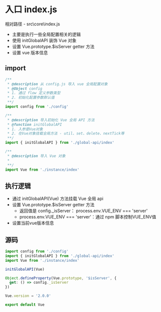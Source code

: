 # 入口 index.js

相对路径 - src\core\index.js

- 主要是执行一些全局配置相关的逻辑
- 使用 initGlobalAPI 装饰 Vue 对象
- 设置 Vue.prototype.$isServer getter 方法
- 设置 vue 版本信息

## import

```js
/**
 * @description 从 config.js 导入 vue 全局配置对象
 * @Object config
 * 1. 通过 flow 定义参数类型
 * 2. 初始化配置参数默认值
 **/
import config from './config'

/**
 * @description 导入初始化 Vue 全局 API 方法
 * @function initGlobalAPI
 * 1. 入参是Vue对象
 * 2. 在Vue对象挂载全局方法 - util、set、delete、nextTick等
 **/
import { initGlobalAPI } from './global-api/index'

/**
 * @description 导入 Vue 对象
 * 
 **/
import Vue from './instance/index'
```

## 执行逻辑

- 通过 initGlobalAPI(Vue) 方法挂载 Vue 全局 api
- 设置 Vue.prototype.$isServer getter 方法
  - 返回值是 config._isServer： process.env.VUE_ENV === 'server'
  - process.env.VUE_ENV === 'server'：通过 npm 脚本控制VUE_ENV值
- 设置当前vue版本信息

## 源码

```js
import config from './config'
import { initGlobalAPI } from './global-api/index'
import Vue from './instance/index'

initGlobalAPI(Vue)

Object.defineProperty(Vue.prototype, '$isServer', {
  get: () => config._isServer
})

Vue.version = '2.0.0'

export default Vue
```
